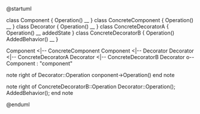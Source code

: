 @startuml

class Component {
    Operation()
    __
}
class ConcreteComponent {
    Operation()
    __
}
class Decorator {
    Operation()
    __
}
class ConcreteDecoratorA {
    Operation()
    __
    addedState
}
class ConcreteDecoratorB {
    Operation()
    AddedBehavior()
    __
}

Component <|-- ConcreteComponent
Component <|-- Decorator
Decorator <|-- ConcreteDecoratorA
Decorator <|-- ConcreteDecoratorB
Decorator o-- Component : "component"

note right of Decorator::Operation
conponent->Operation()
end note

note right of ConcreteDecoratorB::Operation
Decorator::Operation();
AddedBehavior();
end note

@enduml